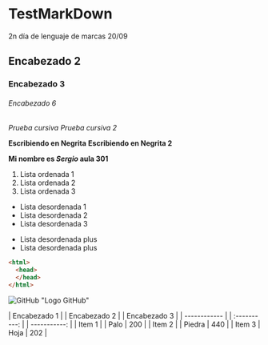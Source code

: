 # TestMarkDown
2n día de lenguaje de marcas 20/09 
## Encabezado 2 
### Encabezado 3
###### Encabezado 6

*Prueba cursiva*
_Prueba cursiva 2_

**Escribiendo en Negrita**
__Escribiendo en Negrita 2__

__Mi nombre es *Sergio* aula 301__

1. Lista ordenada 1
2. Lista ordenada 2
3. Lista ordenada 3

* Lista desordenada 1
* Lista desordenada 2
* Lista desordenada 3 

+ Lista desordenada plus 
+ Lista desordenada plus 

```html
<html>
  <head>
  </head>
</html>
```
![GitHub](https://user-images.githubusercontent.com/113420594/191206245-1cdc560d-8246-41cc-a069-e63ae7665bde.jpg) "Logo GitHub"

| Encabezado 1 | | Encabezado 2 | | Encabezado 3 | 
| ------------ | | :----------: | | -----------: |
| Item 1 | | Palo | 200 |
| Item 2 | | Piedra | 440 |
| Item 3 | Hoja | 202 |
